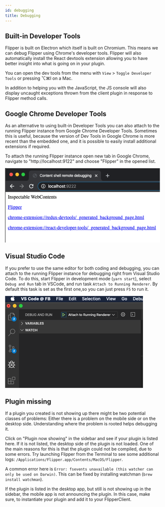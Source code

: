 ```yaml
---
id: debugging
title: Debugging
---
```


## Built-in Developer Tools

Flipper is built on Electron which itself is built on Chromium. This means we can debug Flipper using Chrome's developer tools. Flipper will also automatically install the React devtools extension allowing you to have better insight into what is going on in your plugin.

You can open the dev tools from the menu with `View` > `Toggle Developer Tools` or pressing ⌥⌘I on a Mac.

In addition to helping you with the JavaScript, the JS console will also display uncaught exceptions thrown from the client plugin in response to Flipper method calls.

## Google Chrome Developer Tools

As an alternative to using built-in Developer Tools you can also attach to the running Flipper instance from Google Chrome Developer Tools. Sometimes this is useful, because the version of Dev Tools in Google Chrome is more recent than the embedded one, and it is possible to easily install additional extensions if required.

To attach the running Flipper instance open new tab in Google Chrome, navigate to "http://localhost:9122" and choose "Flipper" in the opened list.

![Attach From Google Chrome](/docs/assets/debugging-from-google-chrome.png)

## Visual Studio Code

If you prefer to use the same editor for both coding and debugging, you can attach to the running Flipper instance for debugging right from Visual Studio Code. To do this, start Flipper in development mode (`yarn start`), select `Debug and Run` tab in VSCode, and run task `Attach to Running Renderer`. By default this task is set as the first one,so you can just press `F5` to run it.

![Attach From Visual Studio Code](/docs/assets/debugging-from-vscode.png)

## Plugin missing

If a plugin you created is not showing up there might be two potential classes of problems: Either there is a problem on the mobile side or on the desktop side. Understanding where the problem is rooted helps debugging it.

Click on "Plugin now showing" in the sidebar and see if your plugin is listed here. If it is not listed, the desktop side of the plugin is not loaded. One of the main reasons for this is that the plugin could not be compiled, due to some errors. Try launching Flipper from the Terminal to see some additional logs: `/Applications/Flipper.app/Contents/MacOS/Flipper`.

A common error here is `Error: fsevents unavailable (this watcher can only be used on Darwin)`. This can be fixed by installing watchman (`brew install watchman`).

If the plugin is listed in the desktop app, but still is not showing up in the sidebar, the mobile app is not announcing the plugin. In this case, make sure, to instantiate your plugin and add it to your FlipperClient.
